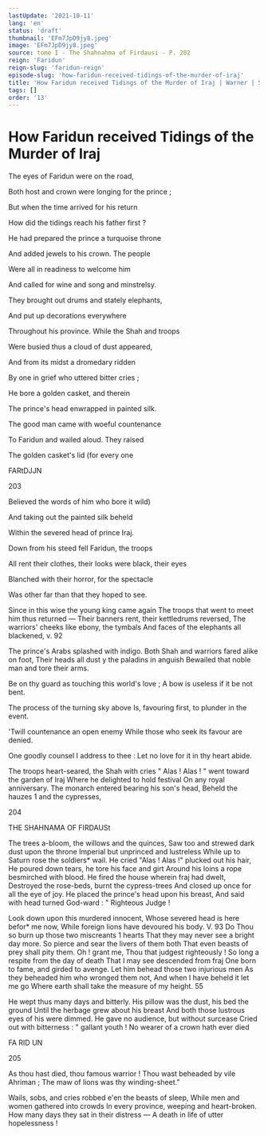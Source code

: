 ```yaml
---
lastUpdate: '2021-10-11'
lang: 'en'
status: 'draft'
thumbnail: 'EFm7JpD9jy8.jpeg'
image: 'EFm7JpD9jy8.jpeg'
source: tome I - The Shahnahma of Firdausi - P. 202
reign: 'Faridun'
reign-slug: 'faridun-reign'
episode-slug: 'how-faridun-received-tidings-of-the-murder-of-iraj'
title: 'How Faridun received Tidings of the Murder of Iraj | Warner | Shahnama'
tags: []
order: '13'
---
```


<!-- LTeX: language=en -->

# How Faridun received Tidings of the Murder of Iraj

The eyes of Faridun were on the road,

Both host and crown were longing for the prince ;

But when the time arrived for his return

How did the tidings reach his father first ?

He had prepared the prince a turquoise throne

And added jewels to his crown. The people

Were all in readiness to welcome him

And called for wine and song and minstrelsy.

They brought out drums and stately elephants,

And put up decorations everywhere

Throughout his province. While the Shah and troops

Were busied thus a cloud of dust appeared,

And from its midst a dromedary ridden

By one in grief who uttered bitter cries ;

He bore a golden casket, and therein

The prince's head enwrapped in painted silk.

The good man came with woeful countenance

To Faridun and wailed aloud. They raised

The golden casket's lid (for every one

FARtDJJN

203

Believed the words of him who bore it wild)

And taking out the painted silk beheld

Within the severed head of prince Iraj.

Down from his steed fell Faridun, the troops

All rent their clothes, their looks were black, their eyes

Blanched with their horror, for the spectacle

Was other far than that they hoped to see.

Since in this wise the young king came again
The troops that went to meet him thus returned —
Their banners rent, their kettledrums reversed,
The warriors' cheeks like ebony, the tymbals
And faces of the elephants all blackened, v. 92

The prince's Arabs splashed with indigo.
Both Shah and warriors fared alike on foot,
Their heads all dust y the paladins in anguish
Bewailed that noble man and tore their arms.

Be on thy guard as touching this world's love ;
A bow is useless if it be not bent.

The process of the turning sky above
Is, favouring first, to plunder in the event.

'Twill countenance an open enemy
While those who seek its favour are denied.

One goodly counsel I address to thee :
Let no love for it in thy heart abide.

The troops heart-seared, the Shah with cries " Alas !
Alas ! " went toward the garden of Iraj
Where he delighted to hold festival
On any royal anniversary.
The monarch entered bearing his son's head,
Beheld the hauzes 1 and the cypresses,

204

THE SHAHNAMA OF FIRDAUSt

The trees a-bloom, the willows and the quinces,
Saw too and strewed dark dust upon the throne
Imperial but unprinced and lustreless
While up to Saturn rose the soldiers\* wail.
He cried "Alas ! Alas !" plucked out his hair,
He poured down tears, he tore his face and girt
Around his loins a rope besmirched with blood.
He fired the house wherein fraj had dwelt,
Destroyed the rose-beds, burnt the cypress-trees
And closed up once for all the eye of joy.
He placed the prince's head upon his breast,
And said with head turned God-ward : " Righteous
Judge !

Look down upon this murdered innocent,
Whose severed head is here befor\* me now,
While foreign lions have devoured his body.
V. 93 Do Thou so burn up those two miscreants 1 hearts
That they may never see a bright day more.
So pierce and sear the livers of them both
That even beasts of prey shall pity them.
Oh ! grant me, Thou that judgest righteously !
So long a respite from the day of death
That I may see descended from fraj
One born to fame, and girded to avenge.
Let him behead those two injurious men
As they beheaded him who wronged them not,
And when I have beheld it let me go
Where earth shall take the measure of my height. 55

He wept thus many days and bitterly.
His pillow was the dust, his bed the ground
Until the herbage grew about his breast
And both those lustrous eyes of his were dimmed.
He gave no audience, but without surcease
Cried out with bitterness : " gallant youth !
No wearer of a crown hath ever died

FA RID UN

205

As thou hast died, thou famous warrior !
Thou wast beheaded by vile Ahriman ;
The maw of lions was thy winding-sheet."

Wails, sobs, and cries robbed e'en the beasts of sleep,
While men and women gathered into crowds
In every province, weeping and heart-broken.
How many days they sat in their distress —
A death in life of utter hopelessness !
